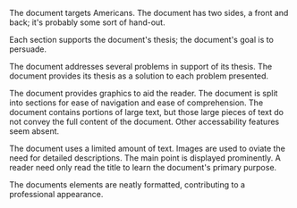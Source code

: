 The document targets Americans. The document has two sides, a front and back; it's probably some sort of hand-out.

Each section supports the document's thesis; the document's goal is to persuade.

The document addresses several problems in support of its thesis. The document provides its thesis as a solution to each problem presented.

The document provides graphics to aid the reader. The document is split into sections for ease of navigation and ease of comprehension. The document contains portions of large text, but those large pieces of text do not convey the full content of the document. Other accessability features seem absent.

The document uses a limited amount of text. Images are used to oviate the need for detailed descriptions. The main point is displayed prominently. A reader need only read the title to learn the document's primary purpose.

The documents elements are neatly formatted, contributing to a professional appearance.
